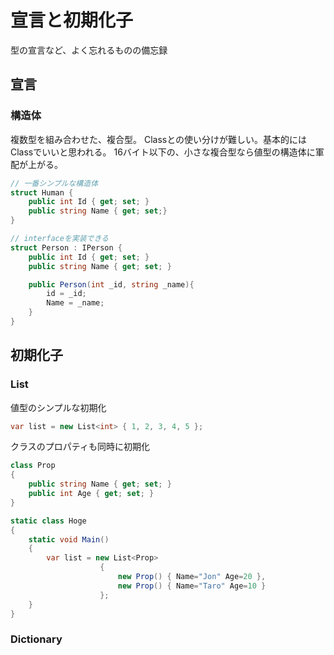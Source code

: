 # 宣言と初期化子

型の宣言など、よく忘れるものの備忘録

## 宣言

### 構造体

複数型を組み合わせた、複合型。
Classとの使い分けが難しい。基本的にはClassでいいと思われる。
16バイト以下の、小さな複合型なら値型の構造体に軍配が上がる。

```C#
// 一番シンプルな構造体
struct Human {
    public int Id { get; set; }
    public string Name { get; set;}
}

// interfaceを実装できる
struct Person : IPerson {
    public int Id { get; set; }
    public string Name { get; set; }

    public Person(int _id, string _name){
        id = _id;
        Name = _name;
    }
}
```

## 初期化子

### List<T>

値型のシンプルな初期化

```C#
var list = new List<int> { 1, 2, 3, 4, 5 };
```

クラスのプロパティも同時に初期化
```C#
class Prop
{
    public string Name { get; set; }
    public int Age { get; set; }
}

static class Hoge
{
    static void Main()
    {
        var list = new List<Prop>
                    {
                        new Prop() { Name="Jon" Age=20 },
                        new Prop() { Name="Taro" Age=10 }
                    };
    }
}
```

### Dictionary

